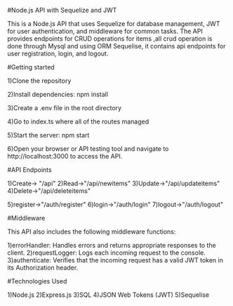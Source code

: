 #Node.js API with Sequelize and JWT

This is a Node.js API that uses Sequelize for database management, JWT for user authentication, and middleware for common tasks. The API provides endpoints for CRUD operations for items ,all crud operation is done through Mysql and using ORM Sequelise, it contains api endpoints for user registration, login, and logout.

#Getting started

1)Clone the repository

2)Install dependencies: npm install

3)Create a .env file in the root directory 

4)Go to index.ts where all of the routes managed 

5)Start the server: npm start

6)Open your browser or API testing tool and navigate to http://localhost:3000 to access the API.

#API Endpoints

1)Create-> "/api"
2)Read->"/api/newitems"
3)Update->"/api/updateitems"
4)Delete->"/api/deleteitems"

5)register->"/auth/register"
6)login->"/auth/login"
7)logout->"/auth/logout"

#Middleware

This API also includes the following middleware functions:

1)errorHandler: Handles errors and returns appropriate responses to the client.
2)requestLogger: Logs each incoming request to the console.
3)authenticate: Verifies that the incoming request has a valid JWT token in its Authorization header.

#Technologies Used

1)Node.js
2)Express.js
3)SQL
4)JSON Web Tokens (JWT)
5)Sequelise






